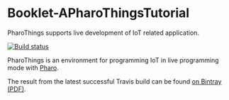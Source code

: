 # Booklet-APharoThingsTutorial
PharoThings supports live development of IoT related application.

[![Build status][badge]][travis]

PharoThings is an environment for programming IoT in live programming mode with [Pharo](www.pharo.org).

[travis]: https://travis-ci.org/SquareBracketAssociates/Booklet-APharoThingsTutorial
[badge]: https://travis-ci.org/SquareBracketAssociates/Booklet-APharoThingsTutorial.svg?branch=master

The result from the latest successful Travis build can be found [on Bintray (PDF)](https://bintray.com/squarebracketassociates/wip/download_file?file_path=PharoThingsTutorial-wip.pdf).
